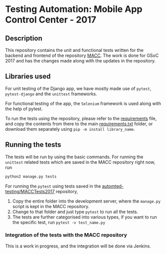 # Testing Automation: Mobile App Control Center - 2017

## Description

This repository contains the unit and functional tests written for the backend and frontend of the repository [MACC](https://github.com/systers/macc.git). The work is done for GSoC 2017 and has the changes made along with the updates in the repository.

## Libraries used

For unit testing of the Django app, we have mostly made use of `pytest`, `pytest-django` and the `unittest` frameworks.

For functional testing of the app, the `Selenium` framework is used along with the help of pytest.

To run the tests using the repository, please refer to the [requirements](https://github.com/systers/automated-testing.git/MACCTests2017/requirements.txt) file, and copy the contents from there to the main [requirements.txt](https://github.com/systers/macc.git/requirements.txt) folder, or download them separately using `pip -m install library_name`.

## Running the tests

The tests will be run by using the basic commands. For running the `unittest` related tests which are saved in the MACC repository right now, run

```python
python2 manage.py tests
```

For running the `pytest` using tests saved in the [automted-testing/MACCTests2017](https://github.com/systers/automated-testing.git/MACCTests2017) repository,

1. Copy the entire folder into the development server, where the `manage.py` script is kept in the MACC repository.
1. Change to that folder and just type `pytest` to run all the tests.
1. The tests are further categorised into various types, if you want to run the specific test, run `pytest -v test_name.py`

### Integration of the tests with the MACC repository

This is a work in progress, and the integration will be done via Jenkins.

